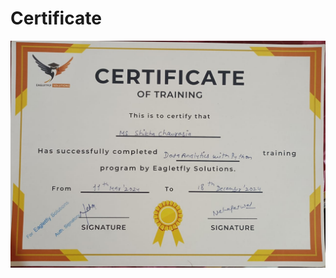 # Certificate
![Certificate](https://github.com/shikhachaurasia7/Certificate/blob/main/Certificate.jpg)

